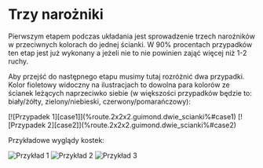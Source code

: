 [case1]: %site.assets%/assets/images/2x2x2/guimond/4.png ("Przypadek pierwszy")
[case2]: %site.assets%/assets/images/2x2x2/guimond/5.png ("Przypadek drugi")

# Trzy narożniki

Pierwszym etapem podczas układania jest sprowadzenie trzech narożników w przeciwnych kolorach do jednej ścianki. W 90% procentach przypadków ten etap jest już wykonany a jeżeli nie to nie powinien zająć więcej niż 1-2 ruchy.

Aby przejść do następnego etapu musimy tutaj rozróżnić dwa przypadki. Kolor fioletowy widoczny na ilustracjach to dowolna para kolorów ze ścianek leżących naprzeciwko siebie (w większości przypadków będzie to: biały/żółty, zielony/niebieski, czerwony/pomarańczowy):

<p markdown=1 class="centered">
    [![Przypadek 1][case1]](%route.2x2x2.guimond.dwie_scianki%#case1)
    [![Przypadek 2][case2]](%route.2x2x2.guimond.dwie_scianki%#case2)
</p>

Przykładowe wyglądy kostek:

![Przykład 1](%site.assets%/assets/images/2x2x2/guimond/1.png "Przykład pierwszy")
![Przykład 2](%site.assets%/assets/images/2x2x2/guimond/2.png "Przykład drugi")
![Przykład 3](%site.assets%/assets/images/2x2x2/guimond/3.png "Przykład trzeci")
